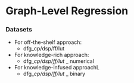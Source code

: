 # Graph-Level Regression

### Datasets
* For off-the-shelf approach:
  * dfg_cp/dsp/ff/lut
* For knowledge-rich approach:
  * dfg_*cp/dsp/ff/lut* _ numerical
* For knowledge-infused approachL
  * dfg_*cp/dsp/ff/lut* _ binary
